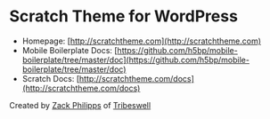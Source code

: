 # Scratch Theme for WordPress

* Homepage: [http://scratchtheme.com](http://scratchtheme.com)
* Mobile Boilerplate Docs: [https://github.com/h5bp/mobile-boilerplate/tree/master/doc](https://github.com/h5bp/mobile-boilerplate/tree/master/doc)
* Scratch Docs: [http://scratchtheme.com/docs](http://scratchtheme.com/docs)

Created by [Zack Philipps](http://zackphilipps.com) of [Tribeswell](http://tribeswell.com)